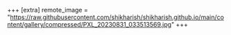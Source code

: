 +++
[extra]
remote_image = "https://raw.githubusercontent.com/shikharish/shikharish.github.io/main/content/gallery/compressed/PXL_20230831_033513569.jpg"
+++
